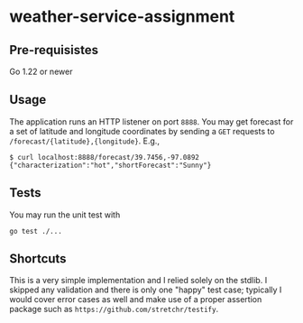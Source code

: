 # weather-service-assignment

## Pre-requisistes
Go 1.22 or newer

## Usage
The application runs an HTTP listener on port `8888`. You may get forecast for a set of latitude and longitude coordinates by sending a `GET` requests to `/forecast/{latitude},{longitude}`. E.g.,


```shell
$ curl localhost:8888/forecast/39.7456,-97.0892
{"characterization":"hot","shortForecast":"Sunny"}
```

## Tests
You may run the unit test with

```shell
go test ./...
```

## Shortcuts
This is a very simple implementation and I relied solely on the stdlib. I skipped any validation and there is only one "happy" test case; typically I would cover error cases as well and make use of a proper assertion package such as `https://github.com/stretchr/testify`.